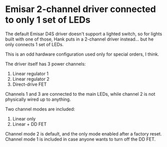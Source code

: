# Emisar 2-channel driver connected to only 1 set of LEDs

The default Emisar D4S driver doesn't support a lighted switch, so for lights
built with one of those, Hank puts in a 2-channel driver instead... but he only
connects 1 set of LEDs.

This is an odd hardware configuration used only for special orders, I think.

The driver itself has 3 power channels:

  1. Linear regulator 1
  2. Linear regulator 2
  3. Direct-drive FET

Channels 1 and 3 are connected to the main LEDs, while channel 2 is not
physically wired up to anything.

Two channel modes are included:

  1. Linear only
  2. Linear + DD FET

Channel mode 2 is default, and the only mode enabled after a factory reset.
Channel mode 1 is included in case anyone wants to turn off the DD FET.

